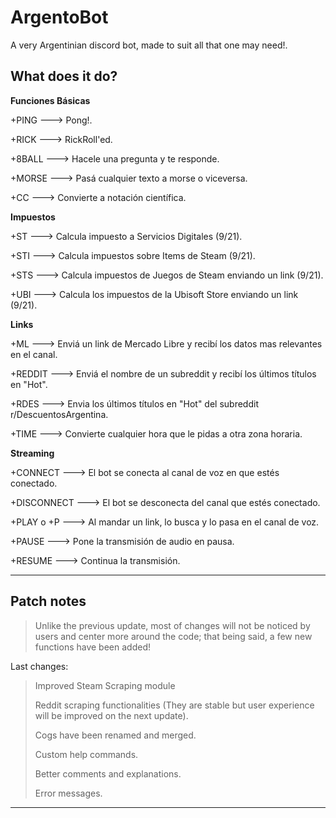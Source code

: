 # ArgentoBot
A very Argentinian discord bot, made to suit all that one may need!.

## What does it do?


**Funciones Básicas**

+PING ---> Pong!.

+RICK ---> RickRoll'ed.

+8BALL ---> Hacele una pregunta y te responde.

+MORSE ---> Pasá cualquier texto a morse o viceversa.

+CC ---> Convierte a notación científica.


**Impuestos**

+ST ---> Calcula impuesto a Servicios Digitales (9/21).

+STI ---> Calcula impuestos sobre Items de Steam (9/21).

+STS ---> Calcula impuestos de Juegos de Steam enviando un link (9/21).

+UBI ---> Calcula los impuestos de la Ubisoft Store enviando un link (9/21).



**Links**

+ML ---> Enviá un link de Mercado Libre y recibí los datos mas relevantes en el canal.

+REDDIT ---> Enviá el nombre de un subreddit y recibí los últimos títulos en "Hot".

+RDES ---> Envia los últimos títulos en "Hot" del subreddit r/DescuentosArgentina.


+TIME ---> Convierte cualquier hora que le pidas a otra zona horaria.


**Streaming**

+CONNECT ---> El bot se conecta al canal de voz en que estés conectado.

+DISCONNECT ---> El bot se desconecta del canal que estés conectado.

+PLAY o +P ---> Al mandar un link, lo busca y lo pasa en el canal de voz.

+PAUSE ---> Pone la transmisión de audio en pausa.

+RESUME ---> Continua la transmisión.

___


## Patch notes

>Unlike the previous update, most of changes will not be noticed by users and center more around the code; that being said, a few new functions have been added!

Last changes: 

>Improved Steam Scraping module 
>
>Reddit scraping functionalities (They are stable but user experience will be improved on the next update).
>
>Cogs have been renamed and merged.
>
>Custom help commands.
>
>Better comments and explanations.
>
>Error messages.

___
